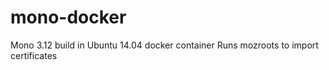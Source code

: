 # mono-docker
Mono 3.12 build in Ubuntu 14.04 docker container
Runs mozroots to import certificates

